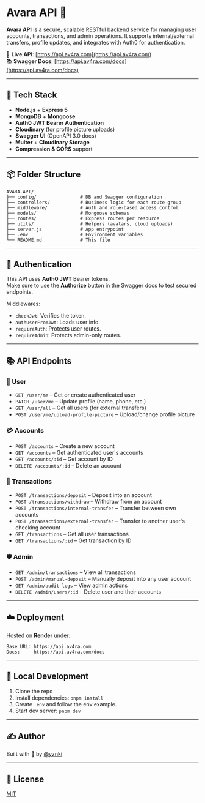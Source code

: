 # Avara API 🚀

**Avara API** is a secure, scalable RESTful backend service for managing user accounts, transactions, and admin operations. It supports internal/external transfers, profile updates, and integrates with Auth0 for authentication.

🔗 **Live API**: [https://api.av4ra.com](https://api.av4ra.com)  
📚 **Swagger Docs**: [https://api.av4ra.com/docs](https://api.av4ra.com/docs)

---

## 🔧 Tech Stack

- **Node.js** + **Express 5**
- **MongoDB** + **Mongoose**
- **Auth0 JWT Bearer Authentication**
- **Cloudinary** (for profile picture uploads)
- **Swagger UI** (OpenAPI 3.0 docs)
- **Multer** + **Cloudinary Storage**
- **Compression & CORS** support

---

## 📦 Folder Structure

```
AVARA-API/
├── config/                # DB and Swagger configuration
├── controllers/           # Business logic for each route group
├── middleware/            # Auth and role-based access control
├── models/                # Mongoose schemas
├── routes/                # Express routes per resource
├── utils/                 # Helpers (avatars, cloud uploads)
├── server.js              # App entrypoint
├── .env                   # Environment variables
└── README.md              # This file
```

---

## 🔐 Authentication

This API uses **Auth0 JWT** Bearer tokens.  
Make sure to use the **Authorize** button in the Swagger docs to test secured endpoints.

Middlewares:
- `checkJwt`: Verifies the token.
- `authUserFromJwt`: Loads user info.
- `requireAuth`: Protects user routes.
- `requireAdmin`: Protects admin-only routes.

---

## 📚 API Endpoints

### 👤 User

- `GET /user/me` – Get or create authenticated user
- `PATCH /user/me` – Update profile (name, phone, etc.)
- `GET /user/all` – Get all users (for external transfers)
- `POST /user/me/upload-profile-picture` – Upload/change profile picture

### 💳 Accounts

- `POST /accounts` – Create a new account
- `GET /accounts` – Get authenticated user's accounts
- `GET /accounts/:id` – Get account by ID
- `DELETE /accounts/:id` – Delete an account

### 💸 Transactions

- `POST /transactions/deposit` – Deposit into an account
- `POST /transactions/withdraw` – Withdraw from an account
- `POST /transactions/internal-transfer` – Transfer between own accounts
- `POST /transactions/external-transfer` – Transfer to another user's checking account
- `GET /transactions` – Get all user transactions
- `GET /transactions/:id` – Get transaction by ID

### 🛡️ Admin

- `GET /admin/transactions` – View all transactions
- `POST /admin/manual-deposit` – Manually deposit into any user account
- `GET /admin/audit-logs` – View admin actions
- `DELETE /admin/users/:id` – Delete user and their accounts

---

## ☁️ Deployment

Hosted on **Render** under:

```
Base URL: https://api.av4ra.com
Docs:     https://api.av4ra.com/docs
```

---

## 🧪 Local Development

1. Clone the repo  
2. Install dependencies: `pnpm install`  
3. Create `.env` and follow the env example.
4. Start dev server: `pnpm dev`

---

## ✍️ Author

Built with 💚 by [@yznki](https://github.com/yznki)

---

## 📄 License

[MIT](LICENSE)
